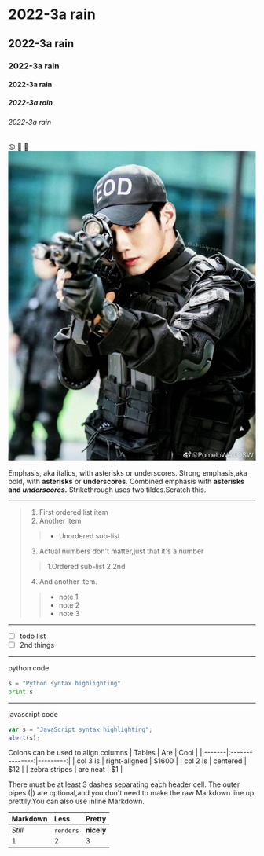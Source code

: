 # 2022-3a rain
## 2022-3a rain
### 2022-3a rain
#### 2022-3a rain
##### 2022-3a rain
###### 2022-3a rain
😞
🌇
💌
![1.jpg](1588816481101.jpg "1588816481101")

Emphasis, aka italics, with asterisks or underscores.
Strong emphasis,aka bold, with **asterisks** or **underscores**.
Combined emphasis with **asterisks and *underscores*.**
Strikethrough uses two tildes.~~Scratch this~~.
***
> 1. First ordered list item
> 2. Another item
>>* Unordered sub-list
> 3. Actual numbers don't matter,just that it's a number
>>1.Ordered sub-list
>>2.2nd
> 4. And another item.
>>* note 1
>>* note 2
>>* note 3
***
- [ ] todo list
- [ ] 2nd things
***
python code
```python
s = "Python syntax highlighting"
print s
```
***
javascript code
```js
var s = "JavaScript syntax highlighting";
alert(s);
```
Colons can be used to align columns
| Tables | Are | Cool |
|:-------|:---------------:|---------:|
| col 3 is | right-aligned | $1600 |
| col 2 is | centered | $12 |
| zebra stripes | are neat | $1 |

There must be at least 3 dashes separating each header cell.
The outer pipes (|) are optional,and you don't need to make the
raw Markdown line up prettily.You can also use inline Markdown.

| Markdown | Less | Pretty |
|:---------|:-----|:-------|
| *Still* | `renders` | **nicely** |
| 1 | 2 | 3 |


